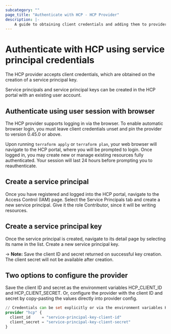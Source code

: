 ```yaml
---
subcategory: ""
page_title: "Authenticate with HCP - HCP Provider"
description: |-
    A guide to obtaining client credentials and adding them to provider configuration.
---
```


# Authenticate with HCP using service principal credentials

The HCP provider accepts client credentials, which are obtained on the creation of a service principal key. 

Service principals and service principal keys can be created in the HCP portal with an existing user account.

## Authenticate using user session with browser

The HCP provider supports logging in via the browser. To enable automatic browser login, you must leave client credentials unset and pin the provider to version 0.45.0 or above.

Upon running `terraform apply` or `terraform plan`, your web browser will navigate to the HCP portal, where you will be prompted to login. Once logged in, you may create new or manage existing resources fully authenticated. Your session will last 24 hours before prompting you to reauthenticate.

## Create a service principal

Once you have registered and logged into the HCP portal, navigate to the Access Control (IAM) page. Select the Service Principals tab and create a new service principal. Give it the role Contributor, since it will be writing resources.

## Create a service principal key

Once the service principal is created, navigate to its detail page by selecting its name in the list. Create a new service principal key.

-> **Note:** Save the client ID and secret returned on successful key creation. The client secret will not be available after creation.

## Two options to configure the provider 

Save the client ID and secret as the environment variables HCP_CLIENT_ID and HCP_CLIENT_SECRET. Or, configure the provider with the client ID and secret by copy-pasting the values directly into provider config.

```terraform
// Credentials can be set explicitly or via the environment variables HCP_CLIENT_ID and HCP_CLIENT_SECRET
provider "hcp" {
  client_id     = "service-principal-key-client-id"
  client_secret = "service-principal-key-client-secret"
}
``` 